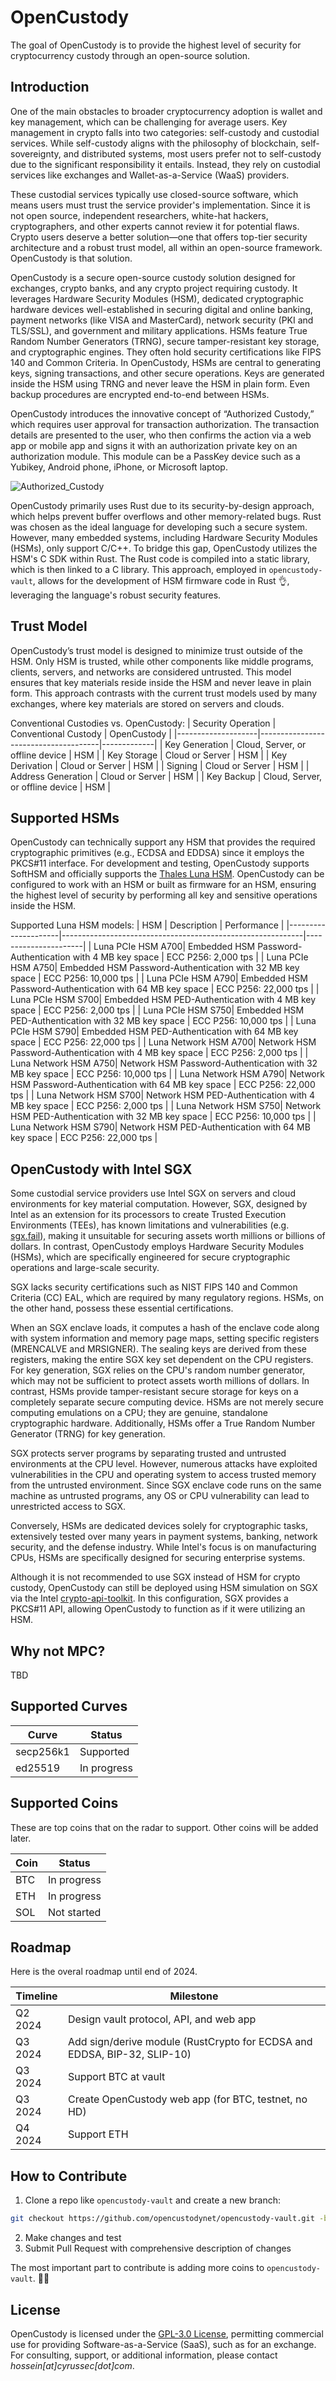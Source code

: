 # OpenCustody

The goal of OpenCustody is to provide the highest level of security for cryptocurrency custody through an open-source solution.

## Introduction

One of the main obstacles to broader cryptocurrency adoption is wallet and key management, which can be challenging for average users. Key management in crypto falls into two categories: self-custody and custodial services. While self-custody aligns with the philosophy of blockchain, self-sovereignty, and distributed systems, most users prefer not to self-custody due to the significant responsibility it entails. Instead, they rely on custodial services like exchanges and Wallet-as-a-Service (WaaS) providers.

These custodial services typically use closed-source software, which means users must trust the service provider's implementation. Since it is not open source, independent researchers, white-hat hackers, cryptographers, and other experts cannot review it for potential flaws. Crypto users deserve a better solution—one that offers top-tier security architecture and a robust trust model, all within an open-source framework. OpenCustody is that solution.

OpenCustody is a secure open-source custody solution designed for exchanges, crypto banks, and any crypto project requiring custody. It leverages Hardware Security Modules (HSM), dedicated cryptographic hardware devices well-established in securing digital and online banking, payment networks (like VISA and MasterCard), network security (PKI and TLS/SSL), and government and military applications. HSMs feature True Random Number Generators (TRNG), secure tamper-resistant key storage, and cryptographic engines. They often hold security certifications like FIPS 140 and Common Criteria.
In OpenCustody, HSMs are central to generating keys, signing transactions, and other secure operations. Keys are generated inside the HSM using TRNG and never leave the HSM in plain form. Even backup procedures are encrypted end-to-end between HSMs.

OpenCustody introduces the innovative concept of “Authorized Custody,” which requires user approval for transaction authorization. The transaction details are presented to the user, who then confirms the action via a web app or mobile app and signs it with an authorization private key on an authorization module. This module can be a PassKey device such as a Yubikey, Android phone, iPhone, or Microsoft laptop.

![Authorized_Custody](https://github.com/opencustodynet/.github/blob/main/profile/Authorized_Custody.png)

OpenCustody primarily uses Rust due to its security-by-design approach, which helps prevent buffer overflows and other memory-related bugs. Rust was chosen as the ideal language for developing such a secure system. However, many embedded systems, including Hardware Security Modules (HSMs), only support C/C++. To bridge this gap, OpenCustody utilizes the HSM's C SDK within Rust. The Rust code is compiled into a static library, which is then linked to a C library. This approach, employed in `opencustody-vault`, allows for the development of HSM firmware code in Rust 👌, leveraging the language's robust security features.

## Trust Model

OpenCustody’s trust model is designed to minimize trust outside of the HSM. Only HSM is trusted, while other components like middle programs, clients, servers, and networks are considered untrusted. This model ensures that key materials reside inside the HSM and never leave in plain form. This approach contrasts with the current trust models used by many exchanges, where key materials are stored on servers and clouds. 

Conventional Custodies vs. OpenCustody:
| Security Operation | Conventional Custody                 | OpenCustody |
|--------------------|--------------------------------------|-------------|
| Key Generation     | Cloud, Server, or offline device     | HSM         |
| Key Storage        | Cloud or Server                      | HSM         |
| Key Derivation     | Cloud or Server                      | HSM         |
| Signing            | Cloud or Server                      | HSM         |
| Address Generation | Cloud or Server                      | HSM         |
| Key Backup         | Cloud, Server, or offline device     | HSM         |

## Supported HSMs

OpenCustody can technically support any HSM that provides the required cryptographic primitives (e.g., ECDSA and EDDSA) since it employs the PKCS#11 interface. For development and testing, OpenCustody supports SoftHSM and officially supports the [Thales Luna HSM](https://cpl.thalesgroup.com/encryption/hardware-security-modules/network-hsms). OpenCustody can be configured to work with an HSM or built as firmware for an HSM, ensuring the highest level of security by performing all key and sensitive operations inside the HSM.

Supported Luna HSM models:
| HSM                 | Description                                                | Performance          |
|---------------------|------------------------------------------------------------|----------------------|
| Luna PCIe HSM A700| Embedded HSM Password-Authentication with 4 MB key space     | ECC P256: 2,000 tps  |
| Luna PCIe HSM A750| Embedded HSM Password-Authentication with 32 MB key space    | ECC P256: 10,000 tps |
| Luna PCIe HSM A790| Embedded HSM Password-Authentication with 64 MB key space    | ECC P256: 22,000 tps |
| Luna PCIe HSM S700| Embedded HSM PED-Authentication with 4 MB key space          | ECC P256: 2,000 tps  |
| Luna PCIe HSM S750| Embedded HSM PED-Authentication with 32 MB key space         | ECC P256: 10,000 tps |
| Luna PCIe HSM S790| Embedded HSM PED-Authentication with 64 MB key space         | ECC P256: 22,000 tps |
| Luna Network HSM A700| Network HSM Password-Authentication with 4 MB key space  | ECC P256: 2,000 tps  |
| Luna Network HSM A750| Network HSM Password-Authentication with 32 MB key space | ECC P256: 10,000 tps |
| Luna Network HSM A790| Network HSM Password-Authentication with 64 MB key space | ECC P256: 22,000 tps |
| Luna Network HSM S700| Network HSM PED-Authentication with 4 MB key space       | ECC P256: 2,000 tps  |
| Luna Network HSM S750| Network HSM PED-Authentication with 32 MB key space      | ECC P256: 10,000 tps |
| Luna Network HSM S790| Network HSM PED-Authentication with 64 MB key space      | ECC P256: 22,000 tps |

## OpenCustody with Intel SGX

Some custodial service providers use Intel SGX on servers and cloud environments for key material computation. However, SGX, designed by Intel as an extension for its processors to create Trusted Execution Environments (TEEs), has known limitations and vulnerabilities (e.g. [sgx.fail](https://sgx.fail)), making it unsuitable for securing assets worth millions or billions of dollars. In contrast, OpenCustody employs Hardware Security Modules (HSMs), which are specifically engineered for secure cryptographic operations and large-scale security.

SGX lacks security certifications such as NIST FIPS 140 and Common Criteria (CC) EAL, which are required by many regulatory regions. HSMs, on the other hand, possess these essential certifications. 

When an SGX enclave loads, it computes a hash of the enclave code along with system information and memory page maps, setting specific registers (MRENCALVE and MRSIGNER). The sealing keys are derived from these registers, making the entire SGX key set dependent on the CPU registers. For key generation, SGX relies on the CPU's random number generator, which may not be sufficient to protect assets worth millions of dollars. In contrast, HSMs provide tamper-resistant secure storage for keys on a completely separate secure computing device. HSMs are not merely secure computing emulations on a CPU; they are genuine, standalone cryptographic hardware. Additionally, HSMs offer a True Random Number Generator (TRNG) for key generation.

SGX protects server programs by separating trusted and untrusted environments at the CPU level. However, numerous attacks have exploited vulnerabilities in the CPU and operating system to access trusted memory from the untrusted environment. Since SGX enclave code runs on the same machine as untrusted programs, any OS or CPU vulnerability can lead to unrestricted access to SGX.

Conversely, HSMs are dedicated devices solely for cryptographic tasks, extensively tested over many years in payment systems, banking, network security, and the defense industry. While Intel's focus is on manufacturing CPUs, HSMs are specifically designed for securing enterprise systems.

Although it is not recommended to use SGX instead of HSM for crypto custody, OpenCustody can still be deployed using HSM simulation on SGX via the Intel [crypto-api-toolkit](https://github.com/intel/crypto-api-toolkit). In this configuration, SGX provides a PKCS#11 API, allowing OpenCustody to function as if it were utilizing an HSM.

## Why not MPC?

TBD

## Supported Curves

| Curve     | Status      |
|-----------|-------------|
| secp256k1 | Supported   |
| ed25519   | In progress |

## Supported Coins

These are top coins that on the radar to support. Other coins will be added later.

| Coin | Status      |
|------|-------------|
| BTC  | In progress |
| ETH  | In progress |
| SOL  | Not started |

## Roadmap

Here is the overal roadmap until end of 2024.

| Timeline | Milestone                                                                        |
|----------|----------------------------------------------------------------------------------|
| Q2 2024  | Design vault protocol, API, and web app                                          |
| Q3 2024  | Add sign/derive module (RustCrypto for ECDSA and EDDSA, BIP-32, SLIP-10)         |
| Q3 2024  | Support BTC at vault                                                             |
| Q3 2024  | Create OpenCustody web app (for BTC, testnet, no HD)                             |
| Q4 2024  | Support ETH                                                                      |

## How to Contribute

1. Clone a repo like `opencustody-vault` and create a new branch:
```bash
git checkout https://github.com/opencustodynet/opencustody-vault.git -b name_for_new_branch
```
2. Make changes and test
3. Submit Pull Request with comprehensive description of changes

The most important part to contribute is adding more coins to `opencustody-vault`. 👩‍💻

## License

OpenCustody is licensed under the [GPL-3.0 License](https://github.com/opencustodynet/opencustody-vault/blob/main/LICENSE), permitting commercial use for providing Software-as-a-Service (SaaS), such as for an exchange. For consulting, support, or additional information, please contact _hossein[at]cyrussec[dot]com_.
